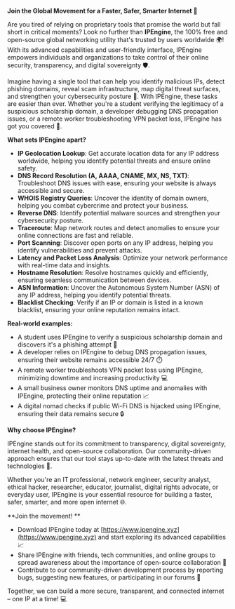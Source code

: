 **Join the Global Movement for a Faster, Safer, Smarter Internet 🚀**

Are you tired of relying on proprietary tools that promise the world but fall short in critical moments? Look no further than **IPEngine**, the 100% free and open-source global networking utility that's trusted by users worldwide 🌍! With its advanced capabilities and user-friendly interface, IPEngine empowers individuals and organizations to take control of their online security, transparency, and digital sovereignty 🛡️.

Imagine having a single tool that can help you identify malicious IPs, detect phishing domains, reveal scam infrastructure, map digital threat surfaces, and strengthen your cybersecurity posture 🔐. With IPEngine, these tasks are easier than ever. Whether you're a student verifying the legitimacy of a suspicious scholarship domain, a developer debugging DNS propagation issues, or a remote worker troubleshooting VPN packet loss, IPEngine has got you covered 📡.

**What sets IPEngine apart?**

* **IP Geolocation Lookup**: Get accurate location data for any IP address worldwide, helping you identify potential threats and ensure online safety.
* **DNS Record Resolution (A, AAAA, CNAME, MX, NS, TXT)**: Troubleshoot DNS issues with ease, ensuring your website is always accessible and secure.
* **WHOIS Registry Queries**: Uncover the identity of domain owners, helping you combat cybercrime and protect your business.
* **Reverse DNS**: Identify potential malware sources and strengthen your cybersecurity posture.
* **Traceroute**: Map network routes and detect anomalies to ensure your online connections are fast and reliable.
* **Port Scanning**: Discover open ports on any IP address, helping you identify vulnerabilities and prevent attacks.
* **Latency and Packet Loss Analysis**: Optimize your network performance with real-time data and insights.
* **Hostname Resolution**: Resolve hostnames quickly and efficiently, ensuring seamless communication between devices.
* **ASN Information**: Uncover the Autonomous System Number (ASN) of any IP address, helping you identify potential threats.
* **Blacklist Checking**: Verify if an IP or domain is listed in a known blacklist, ensuring your online reputation remains intact.

**Real-world examples:**

* A student uses IPEngine to verify a suspicious scholarship domain and discovers it's a phishing attempt 🚨
* A developer relies on IPEngine to debug DNS propagation issues, ensuring their website remains accessible 24/7 ⏱️
* A remote worker troubleshoots VPN packet loss using IPEngine, minimizing downtime and increasing productivity 💻
* A small business owner monitors DNS uptime and anomalies with IPEngine, protecting their online reputation 📈
* A digital nomad checks if public Wi-Fi DNS is hijacked using IPEngine, ensuring their data remains secure 🔒

**Why choose IPEngine?**

IPEngine stands out for its commitment to transparency, digital sovereignty, internet health, and open-source collaboration. Our community-driven approach ensures that our tool stays up-to-date with the latest threats and technologies 🤝.

Whether you're an IT professional, network engineer, security analyst, ethical hacker, researcher, educator, journalist, digital rights advocate, or everyday user, IPEngine is your essential resource for building a faster, safer, smarter, and more open internet 🌐.

**Join the movement! **

* Download IPEngine today at [https://www.ipengine.xyz](https://www.ipengine.xyz) and start exploring its advanced capabilities 📈
* Share IPEngine with friends, tech communities, and online groups to spread awareness about the importance of open-source collaboration 🤝
* Contribute to our community-driven development process by reporting bugs, suggesting new features, or participating in our forums 🔗

Together, we can build a more secure, transparent, and connected internet – one IP at a time! 💻